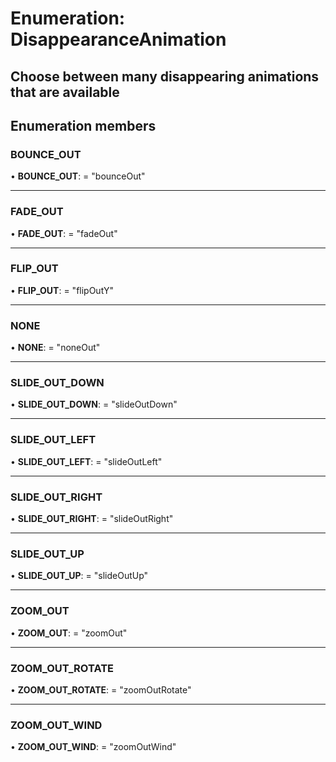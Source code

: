 # Enumeration: DisappearanceAnimation

## Choose between many disappearing animations that are available

## Enumeration members

### BOUNCE\_OUT

• **BOUNCE\_OUT**: = "bounceOut"

___

### FADE\_OUT

• **FADE\_OUT**: = "fadeOut"

___

### FLIP\_OUT

• **FLIP\_OUT**: = "flipOutY"

___

### NONE

• **NONE**: = "noneOut"

___

### SLIDE\_OUT\_DOWN

• **SLIDE\_OUT\_DOWN**: = "slideOutDown"

___

### SLIDE\_OUT\_LEFT

• **SLIDE\_OUT\_LEFT**: = "slideOutLeft"

___

### SLIDE\_OUT\_RIGHT

• **SLIDE\_OUT\_RIGHT**: = "slideOutRight"

___

### SLIDE\_OUT\_UP

• **SLIDE\_OUT\_UP**: = "slideOutUp"

___

### ZOOM\_OUT

• **ZOOM\_OUT**: = "zoomOut"

___

### ZOOM\_OUT\_ROTATE

• **ZOOM\_OUT\_ROTATE**: = "zoomOutRotate"

___

### ZOOM\_OUT\_WIND

• **ZOOM\_OUT\_WIND**: = "zoomOutWind"
